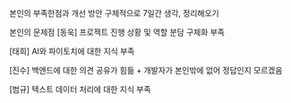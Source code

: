 본인의 부족한점과 개선 방안 구체적으로 7일간 생각, 정리해오기


본인의 문제점
[동욱]
프로젝트 진행 상황 및 역할 분담 구체화 부족

[태희]
AI와 파이토치에 대한 지식 부족

[진수]
백엔드에 대한 의견 공유가 힘듦 + 개발자가 본인밖에 없어 정답인지 모르겠음

[범규]
텍스트 데이터 처리에 대한 지식 부족
